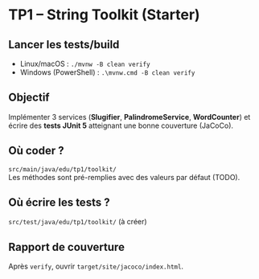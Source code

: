 # TP1 – String Toolkit (Starter)

## Lancer les tests/build
- Linux/macOS : `./mvnw -B clean verify`
- Windows (PowerShell) : `.\mvnw.cmd -B clean verify`

## Objectif
Implémenter 3 services (**Slugifier**, **PalindromeService**, **WordCounter**) et écrire des **tests JUnit 5** atteignant une bonne couverture (JaCoCo).

## Où coder ?
`src/main/java/edu/tp1/toolkit/`  
Les méthodes sont pré-remplies avec des valeurs par défaut (TODO).

## Où écrire les tests ?
`src/test/java/edu/tp1/toolkit/` (à créer)

## Rapport de couverture
Après `verify`, ouvrir `target/site/jacoco/index.html`.
